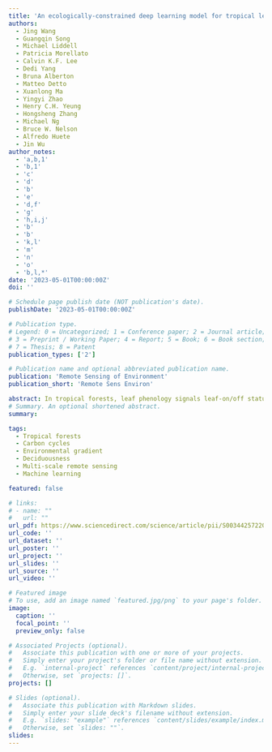 ```yaml
---
title: 'An ecologically-constrained deep learning model for tropical leaf phenology monitoring using PlanetScope satellites'
authors:
  - Jing Wang
  - Guangqin Song
  - Michael Liddell
  - Patricia Morellato
  - Calvin K.F. Lee
  - Dedi Yang
  - Bruna Alberton
  - Matteo Detto
  - Xuanlong Ma 
  - Yingyi Zhao
  - Henry C.H. Yeung
  - Hongsheng Zhang
  - Michael Ng
  - Bruce W. Nelson
  - Alfredo Huete
  - Jin Wu
author_notes:
  - 'a,b,1'
  - 'b,1'
  - 'c'
  - 'd'
  - 'b'
  - 'e'
  - 'd,f'
  - 'g'
  - 'h,i,j'
  - 'b'
  - 'b'
  - 'k,l'
  - 'm'
  - 'n'
  - 'o'
  - 'b,l,*'
date: '2023-05-01T00:00:00Z'
doi: ''

# Schedule page publish date (NOT publication's date).
publishDate: '2023-05-01T00:00:00Z'

# Publication type.
# Legend: 0 = Uncategorized; 1 = Conference paper; 2 = Journal article;
# 3 = Preprint / Working Paper; 4 = Report; 5 = Book; 6 = Book section;
# 7 = Thesis; 8 = Patent
publication_types: ['2']

# Publication name and optional abbreviated publication name.
publication: 'Remote Sensing of Environment'
publication_short: 'Remote Sens Environ'

abstract: In tropical forests, leaf phenology signals leaf-on/off status and exhibits considerable variability across scales from a single tree-crown to the entire forest ecosystem. Such phenology signals importantly regulate large-scale biogeochemical cycles and regional climate. PlanetScope CubeSats data with a 3-m resolution and near-daily global coverage provide an unprecedented opportunity to monitor both fine- and ecosystem-scale phenology variability along large environmental gradients. However, a scalable method that accurately characterizes leaf phenology from PlanetScope with biophysically meaningful metrics remains lacking. We developed an index-guided, ecologically constrained autoencoder (IG-ECAE) method to automatically derive a deciduousness metric (percentage of upper tree canopies with leaf-off status within an image pixel) from PlanetScope. The IG-ECAE first estimated the reflectance spectra of leafy/leafless canopies based on their spectral indices characteristics, then used the derived reflectance spectra to guide an autoencoder deep learning method with additional ecological constraints to refine the reflectance spectra, and finally used linear spectral unmixing to estimate the relative abundance of leafless canopies (or deciduousness) per PlanetScope image pixel. We tested the IG-ECAE method at 16 tropical forest sites spanning multiple continents and a large precipitation gradient (1470–2819 mm year−1). Among these sites, we evaluated the PlanetScope-derived deciduousness against corresponding measures derived from WorldView-2 (n = 9 sites) and local phenocams (n = 9 sites). Our results show that PlanetScope-derived deciduousness agrees:1) with that derived from WorldView-2 at the patch level (90 m × 90 m) with r2 = 0.89 across all sites; and 2) with that derived from phenocams to quantify ecosystem-scale seasonality with r2 ranging from 0.62 to 0.96. These results demonstrate the effectiveness and scalability of IG-ECAE in characterizing the wide variability in deciduousness across scales from pixels to forest ecosystems, and from a single date to the full annual cycle, indicating the potential for using high-resolution satellites to track the large-scale phenological patterns and response of tropical forests to climate change.
# Summary. An optional shortened abstract.
summary: 

tags:
  - Tropical forests
  - Carbon cycles
  - Environmental gradient
  - Deciduousness
  - Multi-scale remote sensing
  - Machine learning

featured: false

# links:
# - name: ""
#   url: ""
url_pdf: https://www.sciencedirect.com/science/article/pii/S0034425722005351
url_code: ''
url_dataset: ''
url_poster: ''
url_project: ''
url_slides: ''
url_source: ''
url_video: ''

# Featured image
# To use, add an image named `featured.jpg/png` to your page's folder.
image:
  caption: ''
  focal_point: ''
  preview_only: false

# Associated Projects (optional).
#   Associate this publication with one or more of your projects.
#   Simply enter your project's folder or file name without extension.
#   E.g. `internal-project` references `content/project/internal-project/index.md`.
#   Otherwise, set `projects: []`.
projects: []

# Slides (optional).
#   Associate this publication with Markdown slides.
#   Simply enter your slide deck's filename without extension.
#   E.g. `slides: "example"` references `content/slides/example/index.md`.
#   Otherwise, set `slides: ""`.
slides:
---
```


